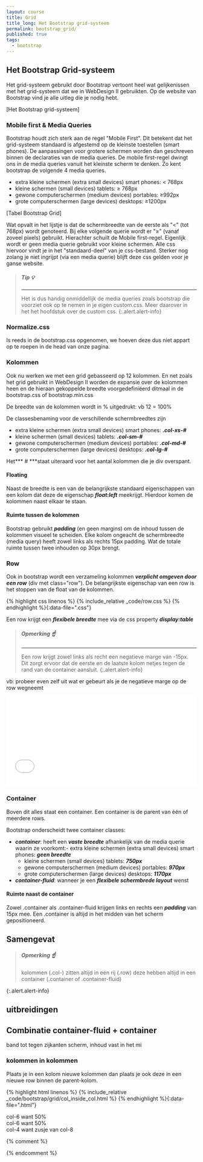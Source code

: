 ```yaml
---
layout: course
title: Grid
title_long: Het Bootstrap grid-systeem
permalink: bootstrap_grid/
published: true
tags:
  - bootstrap
---
```


## Het Bootstrap Grid-systeem

Het grid-systeem gebruikt door Bootstrap vertoont heel wat gelijkenissen met het grid-systeem dat we in WebDesign II gebruikten. Op de website van Bootstrap vind je alle uitleg die je nodig hebt.

[Het Bootstrap grid-systeem]

### Mobile first & Media Queries

Bootstrap houdt zich sterk aan de regel "Mobile First". Dit betekent dat het grid-systeem standaard is afgestemd op de kleinste toestellen (smart phones). De aanpassingen voor grotere schermen worden dan geschreven binnen de declaraties van de media queries. De mobile first-regel dwingt ons in de media queries vanuit het kleinste scherm te denken. Zo kent bootstrap de volgende 4 media queries.

- extra kleine schermen (extra small devices) smart phones: < 768px
- kleine schermen (small devices) tablets: ≥ 768px
- gewone computerschermen (medium devices) portables: ≥992px
- grote computerschermen (large devices) desktops: ≥1200px

[Tabel Bootstrap Grid]

Wat opvalt in het lijstje is dat de schermbreedte van de eerste als "<" (tot 768px) wordt genoteerd. Bij elke volgende querie wordt er "≥" (vanaf zoveel pixels) gebruikt. Hierachter schuilt de Mobile first-regel. Eigenlijk wordt er geen media querie gebruikt voor kleine schermen. Alle css hiervoor vindt je in het "standaard-deel" van je css-bestand. Sterker nog zolang je niet ingrijpt (via een media querie) blijft deze css gelden voor je ganse website.

> ##### **Tip** :bulb:
> ---
> Het is dus handig onmiddellijk de media queries zoals bootstrap die voorziet ook op te nemen in je eigen custom.css. Meer daarover in het het hoofdstuk over de custom css.
{:.alert.alert-info}

### Normalize.css

Is reeds in de bootstrap.css opgenomen, we hoeven deze dus niet appart op te roepen in de head van onze pagina.

### Kolommen

Ook nu werken we met een grid gebasseerd op 12 kolommen. En net zoals het grid gebruikt in WebDesign II worden de expansie over de kolommen heen en de hieraan gekoppelde breedte voorgedefiniëerd ditmaal in de bootstrap.css of bootstrap.min.css

De breedte van de kolommen wordt in % uitgedrukt: vb 12 = 100%

De classesbenaming voor de verschillende schermbreedtes zijn

- extra kleine schermen (extra small devices) smart phones: ***.col-xs-#***
- kleine schermen (small devices) tablets: ***.col-sm-#***
- gewone computerschermen (medium devices) portables: ***.col-md-#***
- grote computerschermen (large devices) desktops: ***.col-lg-#***

Het*** # ***staat uiteraard voor het aantal kolommen die je div overspant.

#### Floating

Naast de breedte is een van de belangrijkste standaard eigenschappen van een kolom dat deze de eigenschap ***float:left*** meekrijgt. Hierdoor komen de kolommen naast elkaar te staan.

#### Ruimte tussen de kolommen

Bootstrap gebruikt ***padding*** (en geen margins) om de inhoud tussen de kolommen visueel te scheiden. Elke kolom ongeacht de schermbreedte (media query) heeft zowel links als rechts 15px padding. Wat de totale ruimte tussen twee inhouden op 30px brengt.

### Row

Ook in bootstrap wordt een verzameling kolommen ***verplicht omgeven door een row*** (div met class="row").
De belangrijkste eigenschap van een row is het stoppen van de float van de kolommen.

{% highlight css linenos %}
{% include_relative _code/row.css %}
{% endhighlight %}{:data-file=".css"}

Een row krijgt een ***flexibele breedte*** mee via de css property ***display:table***

> ##### **Opmerking** :point_up:
> ---
> Een row krijgt zowel links als recht een negatieve marge van -15px. Dit zorgt ervoor dat de eerste en de laatste kolom netjes tegen de rand van de container aansluit.
{:.alert.alert-info}

vb: probeer even zelf uit wat er gebeurt als je de negatieve marge op de row wegneemt
<iframe height='237' scrolling='no' src='//codepen.io/bartmi/embed/NRwxjE/?height=237&theme-id=dark&default-tab=css,result&embed-version=2' frameborder='no' allowtransparency='true' allowfullscreen='true' style='width: 100%;'>See the Pen <a href='http://codepen.io/bartmi/pen/NRwxjE/'>Bootstrap grid 1:  row en cols</a> by Bart Missant (<a href='http://codepen.io/bartmi'>@bartmi</a>) on <a href='http://codepen.io'>CodePen</a>.
</iframe>

### Container

Boven dit alles staat een container. Een container is de parent van één of meerdere rows.

Bootstrap onderscheidt twee container classes:

- ***container***: heeft een ***vaste breedte*** afhankelijk van de media querie waarin ze voorkomt:- extra kleine schermen (extra small devices) smart phones: ***geen breedte***
  - kleine schermen (small devices) tablets: ***750px***
  - gewone computerschermen (medium devices) portables: ***970px***
  - grote computerschermen (large devices) desktops: ***1170px***
- ***container-fluid***: wanneer je een ***flexibele schermbrede layout*** wenst

#### Ruimte naast de container

Zowel .container als .container-fluid krijgen links en rechts een ***padding*** van 15px mee.
Een .container is altijd in het midden van het scherm gepositioneerd.

## Samengevat

> ##### **Opmerking** :point_up:
> kolommen (.col-) zitten altijd in een rij (.row) deze hebben altijd in een container (.container of .container-fluid)
> 
{:.alert.alert-info}

## uitbreidingen

## Combinatie container-fluid + container

band tot tegen zijkanten scherm, inhoud vast in het mi

### kolommen in kolommen

Plaats je in een kolom nieuwe kolommen dan plaats je ook deze in een nieuwe row binnen de parent-kolom.

{% highlight html linenos %}
{% include_relative _code/bootstrap/grid/col_inside_col.html %}
{% endhighlight %}{:data-file=".html"}

<div class="container">
<div class="row">
    <div class="col-md-8">
        <div class="row">
            <div class="col-md-6">
             col-6 want 50%
            </div>
            <div class="col-md-6">
                col-6 want 50%
            </div>
        </div>
        <div class="col-md-4">
            col-4 want zusje van col-8
    </div>
    </div>
</div>
</div>

{% comment %}
<!-- ⚓ Hyperlinks -->
{% endcomment %}
